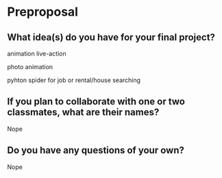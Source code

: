 # Preproposal

## What idea(s) do you have for your final project?

animation live-action

photo animation

pyhton spider for job or rental/house searching


## If you plan to collaborate with one or two classmates, what are their names?

Nope

## Do you have any questions of your own?

Nope
